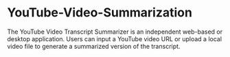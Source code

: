 # YouTube-Video-Summarization
The YouTube Video Transcript Summarizer is an independent web-based or desktop application. Users can input a YouTube video URL or upload a local video file to generate a summarized version of the transcript.
